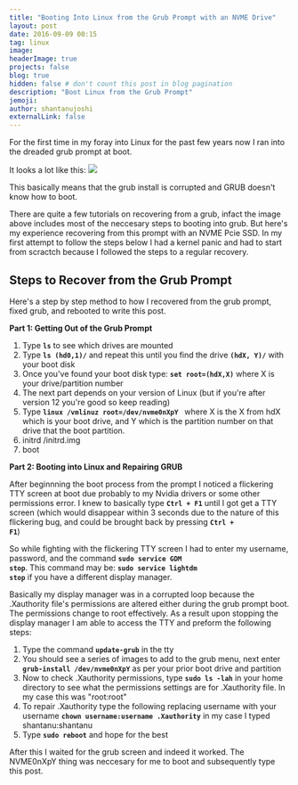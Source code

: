 ```yaml
---
title: "Booting Into Linux from the Grub Prompt with an NVME Drive"
layout: post
date: 2016-09-09 00:15
tag: linux
image: 
headerImage: true
projects: false
blog: true
hidden: false # don't count this post in blog pagination
description: "Boot Linux from the Grub Prompt"
jemoji: 
author: shantanujoshi
externalLink: false
---
```


For the first time in my foray into Linux for the past few years now I ran into the dreaded grub prompt at boot. 

It looks a lot like this:
<img src="http://terminalinflection.com/wordpress/wp-content/uploads/2012/10/GRUB-Ubuntu.png">

This basically means that the grub install is corrupted and GRUB doesn't know how to boot.

There are quite a few tutorials on recovering from a grub, infact the image above includes most of the neccesary steps to booting into grub. But here's my experience recovering from this prompt with an NVME Pcie SSD. In my first attempt to follow the steps below I had a kernel panic and had to start from scractch because I followed the steps to a regular recovery.

<h2 id="heading2"> Steps to Recover from the Grub Prompt </h2>
Here's a step by step method to how I recovered from the grub prompt, fixed grub, and rebooted to write this post.

<strong>Part 1: Getting Out of the Grub Prompt</strong>

<ol>
<li>Type <strong><code><span class="evidence">ls</span></code></strong> to see which drives are mounted</li>
<li>Type <strong><code><span class="evidence">ls (hd0,1)/</span></code></strong> and repeat this until you find the drive <strong><code><span class="evidence">(hdX, Y)/</span></code></strong> with your boot disk </li>
<li>Once you've found your boot disk type: <strong><code><span class="evidence">set root=(hdX,X)</span></code></strong> where X is your drive/partition number </li>
<li>The next part depends on your version of Linux (but if you're after version 12 you're good so keep reading)</li>
<li>Type <strong><code><span class="evidence">linux /vmlinuz root=/dev/nvme0nXpY </span></code></strong> where X is the X from hdX which is your boot drive, and Y which is the partition number on that drive that the boot partition.</li>
<li>initrd /initrd.img</li>
<li>boot</li>
</ol>






<strong>Part 2: Booting into Linux and Repairing GRUB</strong>

After beginnning the boot process from the prompt I noticed a flickering TTY screen at boot due probably to my Nvidia drivers or some other permissions error. I knew to basically type <strong><code><span class="evidence">Ctrl + F1</span></code></strong> until I got get a TTY screen (which would disappear within 3 seconds due to the nature of this flickering bug, and could be brought back by pressing <strong><code><span class="evidence">Ctrl + F1</span></code></strong>) 

 

So while fighting with the flickering TTY screen I had to enter my username, password, and the command <strong><code><span class="evidence">sudo service GDM stop</span></code></strong>. This command may be: <strong><code><span class="evidence">sudo service lightdm stop</span></code></strong> if you have a different display manager.

Basically my display manager was in a corrupted loop because the .Xauthority file's permissions are altered either during the grub prompt boot. The permissions change to root effectively. As a result upon stopping the display manager I am able to access the TTY and preform the following steps:

<ol>
<li> Type the command <strong><code><span class="evidence">update-grub</span></code></strong> in the tty </li>
<li> You should see a series of images to add to the grub menu, next enter <strong><code><span class="evidence">grub-install /dev/nvme0nXpY</span></code></strong> as per your prior boot drive and partition</li>
<li> Now to check .Xauthority permissions, type <strong><code><span class="evidence">sudo ls -lah</span></code></strong> in your home directory to see what the permissions settings are for .Xauthority file. In my case this was "root:root"</li>
<li> To repair .Xauthority type the following replacing username with your username <strong><code><span class="evidence">chown username:username .Xauthority</span></code></strong> in my case I typed shantanu:shantanu </li>
<li> Type <strong><code><span class="evidence">sudo reboot</span></code></strong> and hope for the best </li>
</ol>

After this I waited for the grub screen and indeed it worked. The NVME0nXpY thing was neccesary for me to boot and subsequently type this post.
